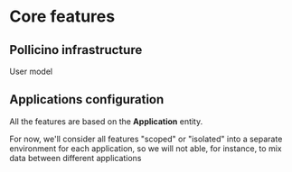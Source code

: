 # Core features

## Pollicino infrastructure
User model 

## Applications configuration
All the features are based on the **Application** entity. 

For now, we'll consider all features "scoped" or "isolated" into a separate environment for each application, so we will not able, 
for instance, to mix data between different applications
